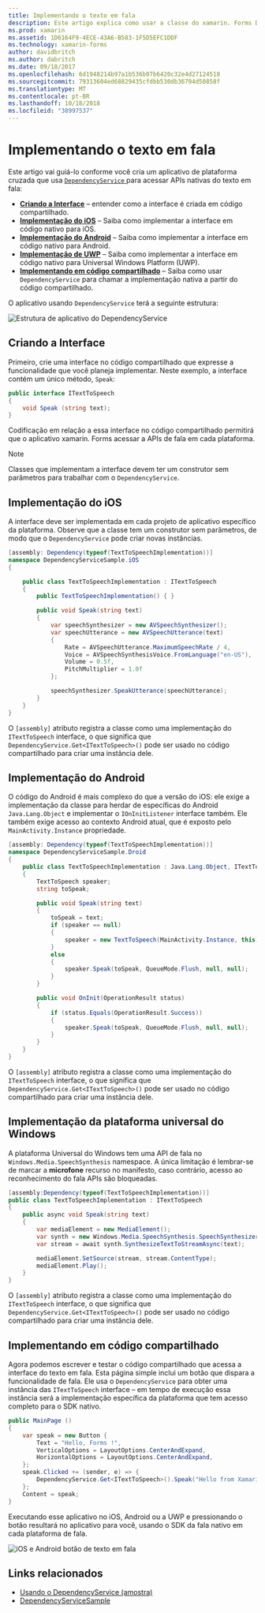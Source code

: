 ```yaml
---
title: Implementando o texto em fala
description: Este artigo explica como usar a classe do xamarin. Forms DependencyService para chamar a API de texto em fala nativo de cada plataforma.
ms.prod: xamarin
ms.assetid: 1D6164F9-4ECE-43A6-B583-1F5D5EFC1DDF
ms.technology: xamarin-forms
author: davidbritch
ms.author: dabritch
ms.date: 09/18/2017
ms.openlocfilehash: 6d1948214b97a1b536b07b6420c32e4d27124518
ms.sourcegitcommit: 79313604ed68829435cfdbb530db36794d50858f
ms.translationtype: MT
ms.contentlocale: pt-BR
ms.lasthandoff: 10/18/2018
ms.locfileid: "38997537"
---
```

# <a name="implementing-text-to-speech"></a>Implementando o texto em fala

Este artigo vai guiá-lo conforme você cria um aplicativo de plataforma cruzada que usa [ `DependencyService` ](xref:Xamarin.Forms.DependencyService) para acessar APIs nativas do texto em fala:

- **[Criando a Interface](#Creating_the_Interface)**  &ndash; entender como a interface é criada em código compartilhado.
- **[Implementação do iOS](#iOS_Implementation)**  &ndash; Saiba como implementar a interface em código nativo para iOS.
- **[Implementação do Android](#Android_Implementation)**  &ndash; Saiba como implementar a interface em código nativo para Android.
- **[Implementação de UWP](#WindowsImplementation)**  &ndash; Saiba como implementar a interface em código nativo para Universal Windows Platform (UWP).
- **[Implementando em código compartilhado](#Implementing_in_Shared_Code)**  &ndash; Saiba como usar `DependencyService` para chamar a implementação nativa a partir do código compartilhado.

O aplicativo usando `DependencyService` terá a seguinte estrutura:

![](text-to-speech-images/tts-diagram.png "Estrutura de aplicativo do DependencyService")

<a name="Creating_the_Interface" />

## <a name="creating-the-interface"></a>Criando a Interface

Primeiro, crie uma interface no código compartilhado que expresse a funcionalidade que você planeja implementar. Neste exemplo, a interface contém um único método, `Speak`:

```csharp
public interface ITextToSpeech
{
    void Speak (string text);
}
```

Codificação em relação a essa interface no código compartilhado permitirá que o aplicativo xamarin. Forms acessar a APIs de fala em cada plataforma.

> [!NOTE]
> Classes que implementam a interface devem ter um construtor sem parâmetros para trabalhar com o `DependencyService`.

<a name="iOS_Implementation" />

## <a name="ios-implementation"></a>Implementação do iOS

A interface deve ser implementada em cada projeto de aplicativo específico da plataforma. Observe que a classe tem um construtor sem parâmetros, de modo que o `DependencyService` pode criar novas instâncias.

```csharp
[assembly: Dependency(typeof(TextToSpeechImplementation))]
namespace DependencyServiceSample.iOS
{

    public class TextToSpeechImplementation : ITextToSpeech
    {
        public TextToSpeechImplementation() { }

        public void Speak(string text)
        {
            var speechSynthesizer = new AVSpeechSynthesizer();
            var speechUtterance = new AVSpeechUtterance(text)
            {
                Rate = AVSpeechUtterance.MaximumSpeechRate / 4,
                Voice = AVSpeechSynthesisVoice.FromLanguage("en-US"),
                Volume = 0.5f,
                PitchMultiplier = 1.0f
            };

            speechSynthesizer.SpeakUtterance(speechUtterance);
        }
    }
}
```

O `[assembly]` atributo registra a classe como uma implementação do `ITextToSpeech` interface, o que significa que `DependencyService.Get<ITextToSpeech>()` pode ser usado no código compartilhado para criar uma instância dele.

<a name="Android_Implementation" />

## <a name="android-implementation"></a>Implementação do Android

O código do Android é mais complexo do que a versão do iOS: ele exige a implementação da classe para herdar de específicas do Android `Java.Lang.Object` e implementar o `IOnInitListener` interface também. Ele também exige acesso ao contexto Android atual, que é exposto pelo `MainActivity.Instance` propriedade.

```csharp
[assembly: Dependency(typeof(TextToSpeechImplementation))]
namespace DependencyServiceSample.Droid
{
    public class TextToSpeechImplementation : Java.Lang.Object, ITextToSpeech, TextToSpeech.IOnInitListener
    {
        TextToSpeech speaker;
        string toSpeak;

        public void Speak(string text)
        {
            toSpeak = text;
            if (speaker == null)
            {
                speaker = new TextToSpeech(MainActivity.Instance, this);
            }
            else
            {
                speaker.Speak(toSpeak, QueueMode.Flush, null, null);
            }
        }

        public void OnInit(OperationResult status)
        {
            if (status.Equals(OperationResult.Success))
            {
                speaker.Speak(toSpeak, QueueMode.Flush, null, null);
            }
        }
    }
}
```

O `[assembly]` atributo registra a classe como uma implementação do `ITextToSpeech` interface, o que significa que `DependencyService.Get<ITextToSpeech>()` pode ser usado no código compartilhado para criar uma instância dele.

<a name="WindowsImplementation" />

## <a name="universal-windows-platform-implementation"></a>Implementação da plataforma universal do Windows

A plataforma Universal do Windows tem uma API de fala no `Windows.Media.SpeechSynthesis` namespace. A única limitação é lembrar-se de marcar a **microfone** recurso no manifesto, caso contrário, acesso ao reconhecimento do fala APIs são bloqueadas.

```csharp
[assembly:Dependency(typeof(TextToSpeechImplementation))]
public class TextToSpeechImplementation : ITextToSpeech
{
    public async void Speak(string text)
    {
        var mediaElement = new MediaElement();
        var synth = new Windows.Media.SpeechSynthesis.SpeechSynthesizer();
        var stream = await synth.SynthesizeTextToStreamAsync(text);

        mediaElement.SetSource(stream, stream.ContentType);
        mediaElement.Play();
    }
}
```

O `[assembly]` atributo registra a classe como uma implementação do `ITextToSpeech` interface, o que significa que `DependencyService.Get<ITextToSpeech>()` pode ser usado no código compartilhado para criar uma instância dele.

<a name="Implementing_in_Shared_Code" />

## <a name="implementing-in-shared-code"></a>Implementando em código compartilhado

Agora podemos escrever e testar o código compartilhado que acessa a interface do texto em fala. Esta página simple inclui um botão que dispara a funcionalidade de fala. Ele usa o `DependencyService` para obter uma instância das `ITextToSpeech` interface &ndash; em tempo de execução essa instância será a implementação específica da plataforma que tem acesso completo para o SDK nativo.

```csharp
public MainPage ()
{
    var speak = new Button {
        Text = "Hello, Forms !",
        VerticalOptions = LayoutOptions.CenterAndExpand,
        HorizontalOptions = LayoutOptions.CenterAndExpand,
    };
    speak.Clicked += (sender, e) => {
        DependencyService.Get<ITextToSpeech>().Speak("Hello from Xamarin Forms");
    };
    Content = speak;
}
```

Executando esse aplicativo no iOS, Android ou a UWP e pressionando o botão resultará no aplicativo para você, usando o SDK da fala nativo em cada plataforma de fala.

 ![iOS e Android botão de texto em fala](text-to-speech-images/running.png "exemplo de texto em fala")


## <a name="related-links"></a>Links relacionados

- [Usando o DependencyService (amostra)](https://developer.xamarin.com/samples/xamarin-forms/UsingDependencyService/)
- [DependencyServiceSample](https://developer.xamarin.com/samples/xamarin-forms/DependencyService/DependencyServiceSample/)

